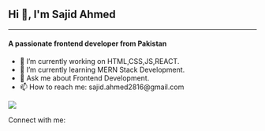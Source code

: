 <h2>Hi 👋, I'm Sajid Ahmed </h2>
<hr/>
<h4>A passionate frontend developer from Pakistan</h4>
<div>  
<ul>
  <li>🔭 I’m currently working on HTML,CSS,JS,REACT.</li>
  <li>🌱 I’m currently learning MERN Stack Development.</li>
  <li>💬 Ask me about Frontend Development.</li>
  <li>📫 How to reach me: sajid.ahmed2816@gmail.com</li>
</ul>
<img src="https://camo.githubusercontent.com/19db51af5f90f1b152bc0b9078f5fe97053955be5074f03f17019c70345bdcdb/68747470733a2f2f6d69726f2e6d656469756d2e636f6d2f6d61782f313336302f302a37513379765349765f7430696f4a2d5a2e676966"/>
</div>

Connect with me:

<!--
**sajid-ahmed2816/sajid-ahmed2816** is a ✨ _special_ ✨ repository because its `README.md` (this file) appears on your GitHub profile.

Here are some ideas to get you started:

- 🔭 I’m currently working on HTML,CSS,JS,REACT
- 🌱 I’m currently learning 
- 👯 I’m looking to collaborate on ...
- 🤔 I’m looking for help with ...
- 💬 Ask me about ...
- 📫 How to reach me: ...
- 😄 Pronouns: ...
- ⚡ Fun fact: ...
-->
